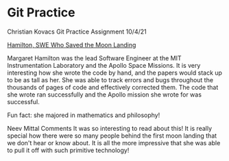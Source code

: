 # Git Practice
Christian Kovacs Git Practice Assignment  10/4/21


[Hamilton, SWE Who Saved the Moon Landing](https://interestingengineering.com/margaret-hamilton-software-engineer-who-saved-the-moon-landing)


Margaret Hamilton was the lead Software Engineer at the MIT Instrumentation Laboratory and the Apollo Space Missions.  It is very interesting how she
wrote the code by hand, and the papers would stack up to be as tall as her.  She was able to track errors and bugs throughout the thousands of pages of code
and effectively corrected them.  The code that she wrote ran successfully and the Apollo mission she wrote for was successful.

Fun fact: she majored in mathematics and philosophy!



Neev Mittal Comments
It was so interesting to read about this!  It is really special how there were so many people 
behind the first moon landing that we don't hear or know about. It is all the more impressive that she was able to pull it off with such primitive technology!

